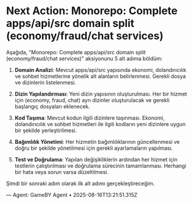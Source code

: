 # Next Action: Monorepo: Complete apps/api/src domain split (economy/fraud/chat services)

Aşağıda, "Monorepo: Complete apps/api/src domain split (economy/fraud/chat services)" aksiyonunu 5 alt adıma böldüm:

1. **Domain Analizi**: Mevcut apps/api/src yapısında ekonomi, dolandırıcılık ve sohbet hizmetlerine yönelik alt alanların belirlenmesi. Gerekli dosya ve dizinlerin listelenmesi.

2. **Dizin Yapılandırması**: Yeni dizin yapısının oluşturulması. Her bir hizmet için (economy, fraud, chat) ayrı dizinler oluşturulacak ve gerekli başlangıç dosyaları eklenecek.

3. **Kod Taşıma**: Mevcut kodun ilgili dizinlere taşınması. Ekonomi, dolandırıcılık ve sohbet hizmetleri ile ilgili kodların yeni dizinlere uygun bir şekilde yerleştirilmesi.

4. **Bağımlılık Yönetimi**: Her hizmetin bağımlılıklarının güncellenmesi ve doğru bir şekilde yönetilmesi için gerekli ayarlamaların yapılması.

5. **Test ve Doğrulama**: Yapılan değişikliklerin ardından her hizmet için testlerin çalıştırılması ve doğrulama sürecinin tamamlanması. Herhangi bir hata veya sorun varsa düzeltilmesi.

Şimdi bir sonraki adım olarak ilk alt adımı gerçekleştireceğim.

— Agent: GameBY Agent • 2025-08-16T13:21:51.315Z
